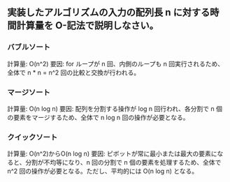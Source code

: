 ## 実装したアルゴリズムの入力の配列長 n に対する時間計算量を O-記法で説明しなさい。

### バブルソート

計算量: O(n^2)
要因: for ループが n 回、内側のループも n 回実行されるため、全体で n \* n = n^2 回の比較と交換が行われる。

### マージソート

計算量: O(n log n)
要因: 配列を分割する操作が log n 回行われ、各分割で n 個の要素をマージするため、全体で n log n 回の操作が必要となる。

### クイックソート

計算量: O(n^2)からO(n log n)
要因: ピボットが常に最小または最大の要素になると、分割が不均等になり、n 回の分割で n 個の要素を処理するため、全体で n^2 回の操作が必要となる。ただし、平均的には O(n log n) となる。
